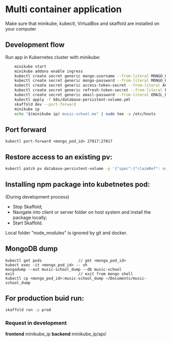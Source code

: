 # Multi container application

Make sure that minikube, kubectl, VirtualBox and skaffold are installed on your computer

## Development flow

Run app in Kubernetes cluster with minikube:

```bash
    minikube start
    minikube addons enable ingress
    kubectl create secret generic mongo-username --from-literal MONGO_USERNAME=shol
    kubectl create secret generic mongo-password --from-literal MONGO_PASSWORD=12345678
    kubectl create secret generic access-token-secret --from-literal ACCESS_TOKEN_SECRET=yourSecretKey
    kubectl create secret generic refresh-token-secret --from-literal REFRESH_TOKEN_SECRET=yourSecretKey
    kubectl create secret generic email-password --from-literal EMAIL_PASSWORD=yourEmailPassword
    kubectl apply -f k8s/database-persistent-volume.yml
    skaffold dev --port-forward
    minikube ip
    echo "$(minikube ip) music-school.me" | sudo tee -a /etc/hosts
```

## Port forward

```
kubectl port-forward <mongo_pod_id> 27017:27017
```

## Restore access to an existing pv:

```bash
kubectl patch pv database-persistent-volume -p '{"spec":{"claimRef": null}}'
```

## Installing npm package into kubetnetes pod:

(During development process)

- Stop Skaffold;
- Navigate into client or server folder on host system and install the package locally;
- Start Skaffold.

Local folder "node_modules" is ignored by git and docker.

## MongoDB dump

```
kubectl get pods                // get <mongo_pod_id>
kubect exec -it <mongo_pod_id> -- sh
mongodump --out music-school_dump --db music-school
exit                            // exit from mongo shell
kubectl cp <mongo_pod_id>:music-school_dump ~/Documents/music-school_dump
```

## For production buid run:

```bash
skaffold run -p prod
```

### Request in development

**frontend** minikube_ip
**backend** minikube_ip/api/
